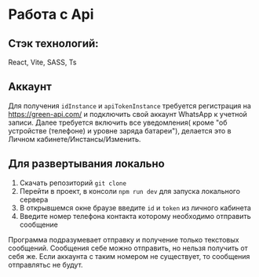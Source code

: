 # Работа с Api

## Стэк технологий:
React, Vite, SASS, Ts

## Аккаунт
Для получения `idInstance` и `apiTokenInstance` требуется регистрация на 
https://green-api.com/ и подключить свой аккаунт WhatsApp к учетной записи.
Далее требуется включить все уведомления( кроме "об устройстве (телефоне) и уровне заряда батареи"),
делается это в Личном кабинете/Инстансы/Изменить.

## Для развертывания локально
1. Скачать репозиторий `git clone`
2. Перейти в проект, в консоли  `npm run dev` для запуска локального сервера
3. В открывшемся окне браузе введите `id` и `token` из личного кабинета
4. Введите номер телефона контакта которому необходимо отправить сообщение 

Программа подразумевает отправку и получение только текстовых сообщений.
Сообщения себе можно отправить, но нельзя получить от себя же.
Если аккаунта с таким номером не существует, то сообщения отправлятьс не будут.
